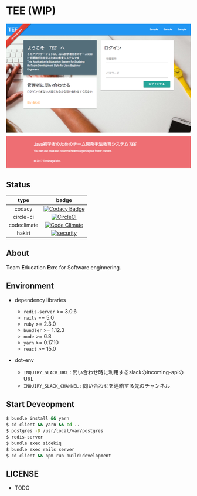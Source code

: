 # TEE (WIP)

![](./.github/ss.png)

Status
---

| type | badge |
|:---:|:---:|
| codacy | [![Codacy Badge](https://api.codacy.com/project/badge/Grade/8ce1eaa6faef4435925db6e12d845b3b)](https://www.codacy.com/app/MaxMEllon/TEE?utm_source=github.com&utm_medium=referral&utm_content=SLP-KBIT/TEE&utm_campaign=badger) |
| circle-ci | [![CircleCI](https://img.shields.io/circleci/project/github/SLP-KBIT/TEE.svg)](https://circleci.com/gh/SLP-KBIT/TEE) |
| codeclimate | [![Code Climate](https://img.shields.io/codeclimate/github/SLP-KBIT/TEE.svg)](https://codeclimate.com/github/SLP-KBIT/TEE) |
| hakiri | [![security](https://hakiri.io/github/SLP-KBIT/TEE/master.svg)](https://hakiri.io/github/SLP-KBIT/TEE/master) |

About
---

**T**eam **E**ducation **E**xrc for Software enginnering.

Environment
---

- dependency libraries
  - `redis-server` >= 3.0.6
  - `rails` == 5.0
  - `ruby` >= 2.3.0
  - `bundler` >= 1.12.3
  - `node` >= 6.8
  - `yarn` >= 0.17.10
  - `react` >= 15.0

- dot-env
  - `INQUIRY_SLACK_URL` : 問い合わせ時に利用するslackのincoming-apiのURL
  - `INQUIRY_SLACK_CHANNEL` : 問い合わせを連絡する先のチャンネル

Start Deveopment
---

```bash
$ bundle install && yarn
$ cd client && yarn && cd ..
$ postgres -D /usr/local/var/postgres
$ redis-server
$ bundle exec sidekiq
$ bundle exec rails server
$ cd client && npm run build:development
```

LICENSE
---

- TODO
